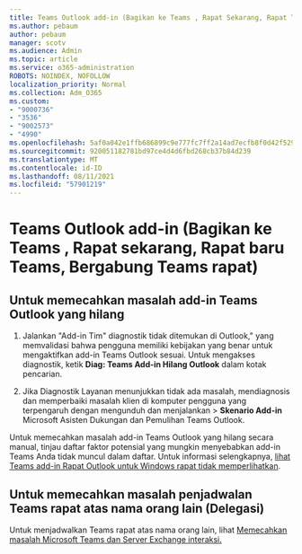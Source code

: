 ```yaml
---
title: Teams Outlook add-in (Bagikan ke Teams , Rapat Sekarang, Rapat Teams baru, Bergabung Teams rapat)
ms.author: pebaum
author: pebaum
manager: scotv
ms.audience: Admin
ms.topic: article
ms.service: o365-administration
ROBOTS: NOINDEX, NOFOLLOW
localization_priority: Normal
ms.collection: Adm_O365
ms.custom:
- "9000736"
- "3536"
- "9002573"
- "4990"
ms.openlocfilehash: 5af0a042e1ffb686899c9e777fc7ff2a14ad7ecfb8f0d42f529a7ddc449978e6
ms.sourcegitcommit: 920051182781bd97ce4d4d6fbd268cb37b84d239
ms.translationtype: MT
ms.contentlocale: id-ID
ms.lasthandoff: 08/11/2021
ms.locfileid: "57901219"
---
```

# <a name="teams-outlook-add-in-share-to-teams--meet-now-new-teams-meeting-join-teams-meeting"></a>Teams Outlook add-in (Bagikan ke Teams , Rapat sekarang, Rapat baru Teams, Bergabung Teams rapat)

## <a name="to-troubleshoot-a-missing-teams-outlook-add-in"></a>Untuk memecahkan masalah add-in Teams Outlook yang hilang

1. Jalankan "Add-in Tim" diagnostik tidak ditemukan di Outlook," yang memvalidasi bahwa pengguna memiliki kebijakan yang benar untuk mengaktifkan add-in Teams Outlook sesuai. Untuk mengakses diagnostik, ketik **Diag: Teams Add-in Hilang Outlook** dalam kotak pencarian.

1. Jika Diagnostik Layanan menunjukkan tidak ada masalah, mendiagnosis dan memperbaiki masalah klien [](https://aka.ms/SaRA-TeamsAddInScenario)di komputer pengguna yang terpengaruh dengan mengunduh dan menjalankan  >  **Skenario Add-in** Microsoft Asisten Dukungan dan Pemulihan Teams Outlook.

Untuk memecahkan masalah add-in Teams Outlook yang hilang secara manual, tinjau daftar faktor potensial yang mungkin menyebabkan add-in Teams Anda tidak muncul dalam daftar. Untuk informasi selengkapnya, [lihat Teams add-in Rapat Outlook untuk Windows rapat tidak memperlihatkan](https://docs.microsoft.com/microsoftteams/teams-add-in-for-outlook#teams-meeting-add-in-in-outlook-for-windows-does-not-show).

## <a name="to-troubleshoot-scheduling-a-teams-meeting-on-behalf-of-someone-else-delegate"></a>Untuk memecahkan masalah penjadwalan Teams rapat atas nama orang lain (Delegasi)

Untuk menjadwalkan Teams rapat atas nama orang lain, lihat [Memecahkan masalah Microsoft Teams dan Server Exchange interaksi.](https://docs.microsoft.com/microsoftteams/troubleshoot/known-issues/teams-exchange-interaction-issue)
